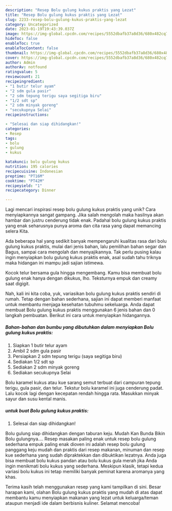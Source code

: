 ```yaml
---
description: "Resep Bolu gulung kukus praktis yang Lezat"
title: "Resep Bolu gulung kukus praktis yang Lezat"
slug: 2233-resep-bolu-gulung-kukus-praktis-yang-lezat
category: Uncategorized
date: 2023-01-19T19:43:39.037Z
image: https://img-global.cpcdn.com/recipes/5552dbafb37a8d36/680x482cq70/bolu-gulung-kukus-praktis-foto-resep-utama.jpg
hideToc: false
enableToc: true
enableTocContent: false
thumbnail: https://img-global.cpcdn.com/recipes/5552dbafb37a8d36/680x482cq70/bolu-gulung-kukus-praktis-foto-resep-utama.jpg
cover: https://img-global.cpcdn.com/recipes/5552dbafb37a8d36/680x482cq70/bolu-gulung-kukus-praktis-foto-resep-utama.jpg
author: Admin
authorAv: notfound
ratingvalue: 5
reviewcount: 21
recipeingredient:
- "1 butir telur ayam"
- "2 sdm gula pasir"
- "2 sdm tepung terigu saya segitiga biru"
- "1/2 sdt sp"
- "2 sdm minyak goreng"
- "secukupnya Selai"
recipeinstructions:

- "Selesai dan siap dihidangkan!"
categories:
- Resep
tags:
- bolu
- gulung
- kukus

katakunci: bolu gulung kukus 
nutrition: 195 calories
recipecuisine: Indonesian
preptime: "PT16M"
cooktime: "PT42M"
recipeyield: "1"
recipecategory: Dinner

---
```





Lagi mencari inspirasi resep bolu gulung kukus praktis yang unik? Cara menyiapkannya sangat gampang. Jika salah mengolah maka hasilnya akan hambar dan justru cenderung tidak enak. Padahal bolu gulung kukus praktis yang enak seharusnya punya aroma dan cita rasa yang dapat memancing selera Kita.





Ada beberapa hal yang sedikit banyak mempengaruhi kualitas rasa dari bolu gulung kukus praktis, mulai dari jenis bahan, lalu pemilihan bahan segar dan Bagus, sampai cara mengolah dan menyajikannya. Tak perlu pusing kalau ingin menyiapkan bolu gulung kukus praktis enak,      asal sudah tahu triknya maka hidangan ini mampu jadi sajian istimewa.














Kocok telur bersama gula hingga mengembang. Kamu bisa membuat bolu gulung enak hanya dengan dikukus, lho. Teksturnya empuk dan creamy saat digigit.






Nah, kali ini kita coba, yuk, variasikan bolu gulung kukus praktis sendiri di rumah. Tetap dengan bahan sederhana, sajian ini dapat memberi manfaat untuk membantu menjaga kesehatan tubuhmu sekeluarga. Anda dapat membuat Bolu gulung kukus praktis menggunakan 6 jenis bahan dan 0 langkah pembuatan. Berikut ini cara untuk menyiapkan hidangannya.

<!--inarticleads1-->

##### Bahan-bahan dan bumbu yang dibutuhkan dalam menyiapkan Bolu gulung kukus praktis:

1. Siapkan 1 butir telur ayam
1. Ambil 2 sdm gula pasir
1. Persiapkan 2 sdm tepung terigu (saya segitiga biru)
1. Sediakan 1/2 sdt sp
1. Sediakan 2 sdm minyak goreng
1. Sediakan secukupnya Selai


Bolu karamel kukus atau kue sarang semut terbuat dari campuran tepung terigu, gula pasir, dan telur. Tekstur bolu karamel ini juga cenderung padat. Lalu kocok lagi dengan kecepatan rendah hingga rata. Masukkan minyak sayur dan susu kental manis. 

<!--inarticleads2-->

#####  untuk buat Bolu gulung kukus praktis:


1. Selesai dan siap dihidangkan!

Bolu gulung siap dihidangkan dengan taburan keju. Mudah Kan Bunda Bikin Bolu gulungnya…. Resep masakan paling enak untuk resep bolu gulung sederhana empuk paling enak dioven ini adalah resep bolu gulung panggang keju mudah dan praktis dari resep makanan, minuman dan resep kue sederhana yang sudah dipraktekkan dan dibuktikan lezatnya. Anda juga bisa membuat bolu kukus pandan atau bolu kukus gula merah jika Anda ingin menikmati bolu kukus yang sederhana. Meskipun klasik, tetapi kedua variasi bolu kukus ini tetap memiliki banyak peminat karena aromanya yang khas. 

Terima kasih telah menggunakan resep yang kami tampilkan di sini. Besar harapan kami, olahan Bolu gulung kukus praktis yang mudah di atas dapat membantu kamu menyiapkan makanan yang lezat untuk keluarga/teman ataupun menjadi ide dalam berbisnis kuliner. Selamat mencoba!
